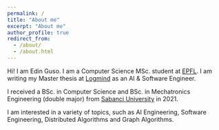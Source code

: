 ```yaml
---
permalink: /
title: "About me"
excerpt: "About me"
author_profile: true
redirect_from: 
  - /about/
  - /about.html
---
```


Hi! I am Edin Guso. I am a Computer Science MSc. student at [EPFL](https://www.epfl.ch/en/). I am writing my Master thesis at [Logmind](https://www.logmind.com/) as an AI & Software Engineer.

I received a BSc. in Computer Science and BSc. in Mechatronics Engineering (double major) from [Sabanci University](https://www.sabanciuniv.edu/en/) in 2021.

I am interested in a variety of topics, such as AI Engineering, Software Engineering, Distributed Algorithms and Graph Algorithms.
